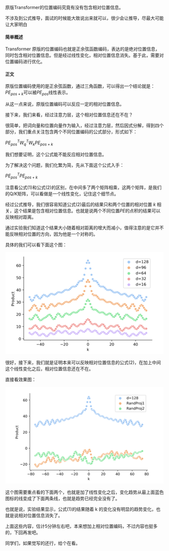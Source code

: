 原版Transformer的位置编码究竟有没有包含相对位置信息。

不涉及到公式推导，面试的时候能大致说出来就可以，很少会让推导，尽最大可能让大家明白

#### 简单概述

Transformer 原版的位置编码也就是正余弦函数编码，表达的是绝对位置信息，同时包含相对位置信息。但是经过线性变化，相对位置信息消失。基于此，需要对位置编码进行优化。

#### 正文

原版位置编码使用的是正余弦函数，通过三角函数，可以得出一个结论就是：$PE_{pos+k}$可以被$PE_{pos}$线性表示。

从这一点来说，原版位置编码可以反应一定的相对位置信息。

接下来，我们来看，经过注意力层，这个相对位置信息还在不在？

很简单，把词向量和位置向量作为输入，经过注意力层，然后因式分解，得到四个部分，我们重点关注包含两个不同位置编码的公式部分，形式如下：

$PE_{pos}^{T}W_{q}^{T}W_{k}PE_{pos+k} \tag{1}$

我们想要证明，这个公式能不能反应相对位置信息。

为了解决这个问题，我们化繁为简，先从下面这个公式入手：

$PE_{pos}^{T}PE_{pos+k} \tag{2}$

注意看公式(1)和公式(2)的区别，在中间多了两个矩阵相乘，这两个矩阵，是我们的Q/K矩阵，可以看做是一个线性变化，记住这个细节点。

经过公式推导，我们很容易知道公式(2)最后的结果只和两个位置的相对位置 $k$ 相关，这个结果是包含相对位置信息。也就是说两个不同位置$PE$的点积的结果可以反映相对距离。

通过实验我们知道这个结果大小随着相对距离的增大而减小，值得注意的是它并不能反映相对位置的方向，因为他是一个对称的。

具体的我们可以看下面这个图：

![rela_posi](./images/rela_posi.png)



很好，接下来，我们就是证明本来可以反映相对位置信息的公式(2)，在加上中间这个线性变化之后，相对位置信息还在不在。

直接看效果图：

![rela_po_none](./images/rela_po_none.png)

这个图需要重点看的下面两个，也就是加了线性变化之后，变化趋势从最上面蓝色图标的线变成了下面两条线，也就是趋势已经完全没有了。

也就是说，实验结果显示，公式(1)的结果随着 k 的变化没有明显的趋势变化，也就是说相对位置信息消失了。

上面这些内容，估计5分钟左右吧，本来想加上相对位置编码，不过内容也挺多的，下回再发吧。

同学们，如果觉写的还行，给个在看。